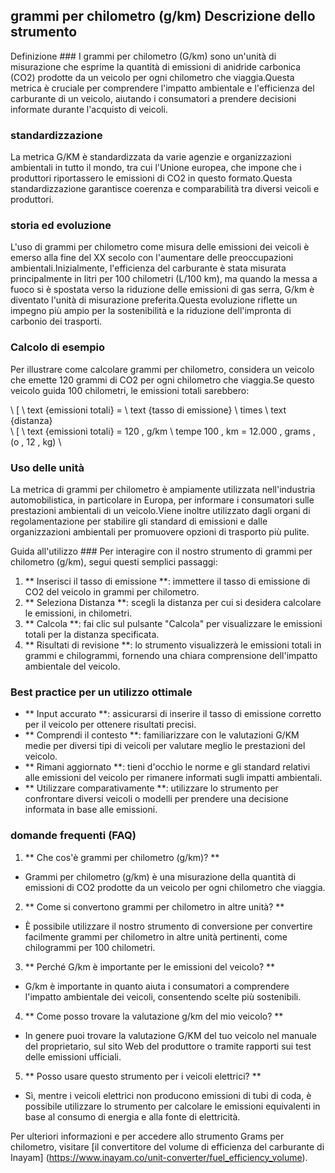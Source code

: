 ## grammi per chilometro (g/km) Descrizione dello strumento

Definizione ###
I grammi per chilometro (G/km) sono un'unità di misurazione che esprime la quantità di emissioni di anidride carbonica (CO2) prodotte da un veicolo per ogni chilometro che viaggia.Questa metrica è cruciale per comprendere l'impatto ambientale e l'efficienza del carburante di un veicolo, aiutando i consumatori a prendere decisioni informate durante l'acquisto di veicoli.

### standardizzazione
La metrica G/KM è standardizzata da varie agenzie e organizzazioni ambientali in tutto il mondo, tra cui l'Unione europea, che impone che i produttori riportassero le emissioni di CO2 in questo formato.Questa standardizzazione garantisce coerenza e comparabilità tra diversi veicoli e produttori.

### storia ed evoluzione
L'uso di grammi per chilometro come misura delle emissioni dei veicoli è emerso alla fine del XX secolo con l'aumentare delle preoccupazioni ambientali.Inizialmente, l'efficienza del carburante è stata misurata principalmente in litri per 100 chilometri (L/100 km), ma quando la messa a fuoco si è spostata verso la riduzione delle emissioni di gas serra, G/km è diventato l'unità di misurazione preferita.Questa evoluzione riflette un impegno più ampio per la sostenibilità e la riduzione dell'impronta di carbonio dei trasporti.

### Calcolo di esempio
Per illustrare come calcolare grammi per chilometro, considera un veicolo che emette 120 grammi di CO2 per ogni chilometro che viaggia.Se questo veicolo guida 100 chilometri, le emissioni totali sarebbero:

\ [
\ text {emissioni totali} = \ text {tasso di emissione} \ times \ text {distanza}
\
\ [
\ text {emissioni totali} = 120 \, g/km \ tempe 100 \, km = 12.000 \, grams \, (o \, 12 \, kg)
\

### Uso delle unità
La metrica di grammi per chilometro è ampiamente utilizzata nell'industria automobilistica, in particolare in Europa, per informare i consumatori sulle prestazioni ambientali di un veicolo.Viene inoltre utilizzato dagli organi di regolamentazione per stabilire gli standard di emissioni e dalle organizzazioni ambientali per promuovere opzioni di trasporto più pulite.

Guida all'utilizzo ###
Per interagire con il nostro strumento di grammi per chilometro (g/km), segui questi semplici passaggi:

1. ** Inserisci il tasso di emissione **: immettere il tasso di emissione di CO2 del veicolo in grammi per chilometro.
2. ** Seleziona Distanza **: scegli la distanza per cui si desidera calcolare le emissioni, in chilometri.
3. ** Calcola **: fai clic sul pulsante "Calcola" per visualizzare le emissioni totali per la distanza specificata.
4. ** Risultati di revisione **: lo strumento visualizzerà le emissioni totali in grammi e chilogrammi, fornendo una chiara comprensione dell'impatto ambientale del veicolo.

### Best practice per un utilizzo ottimale
- ** Input accurato **: assicurarsi di inserire il tasso di emissione corretto per il veicolo per ottenere risultati precisi.
- ** Comprendi il contesto **: familiarizzare con le valutazioni G/KM medie per diversi tipi di veicoli per valutare meglio le prestazioni del veicolo.
- ** Rimani aggiornato **: tieni d'occhio le norme e gli standard relativi alle emissioni del veicolo per rimanere informati sugli impatti ambientali.
- ** Utilizzare comparativamente **: utilizzare lo strumento per confrontare diversi veicoli o modelli per prendere una decisione informata in base alle emissioni.

### domande frequenti (FAQ)

1. ** Che cos'è grammi per chilometro (g/km)? **
- Grammi per chilometro (g/km) è una misurazione della quantità di emissioni di CO2 prodotte da un veicolo per ogni chilometro che viaggia.

2. ** Come si convertono grammi per chilometro in altre unità? **
- È possibile utilizzare il nostro strumento di conversione per convertire facilmente grammi per chilometro in altre unità pertinenti, come chilogrammi per 100 chilometri.

3. ** Perché G/km è importante per le emissioni del veicolo? **
- G/km è importante in quanto aiuta i consumatori a comprendere l'impatto ambientale dei veicoli, consentendo scelte più sostenibili.

4. ** Come posso trovare la valutazione g/km del mio veicolo? **
- In genere puoi trovare la valutazione G/KM del tuo veicolo nel manuale del proprietario, sul sito Web del produttore o tramite rapporti sui test delle emissioni ufficiali.

5. ** Posso usare questo strumento per i veicoli elettrici? **
- Sì, mentre i veicoli elettrici non producono emissioni di tubi di coda, è possibile utilizzare lo strumento per calcolare le emissioni equivalenti in base al consumo di energia e alla fonte di elettricità.

Per ulteriori informazioni e per accedere allo strumento Grams per chilometro, visitare [il convertitore del volume di efficienza del carburante di Inayam] (https://www.inayam.co/unit-converter/fuel_efficiency_volume).